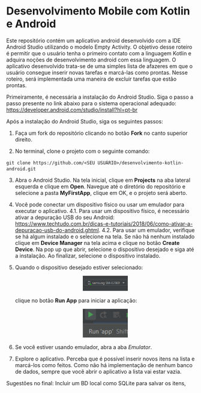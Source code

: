 # Desenvolvimento Mobile com Kotlin e Android
Este repositório contém um aplicativo android desenvolvido com a IDE Android Studio utilizando o modelo Empty Activity. 
O objetivo desse roteiro é permitir que o usuário tenha o primeiro contato com a linguagem Kotlin e adquira noções de desenvolvimento android com essa linguagem.
O aplicativo desenvolvido trata-se de uma simples lista de afazeres em que o usuário consegue inserir novas tarefas e marcá-las como prontas. 
Nesse roteiro, será implementada uma maneira de excluir tarefas que estão prontas.

Primeiramente, é necessária a instalação do Android Studio. Siga o passo a passo presente no link abaixo para o sistema operacional adequado:
https://developer.android.com/studio/install?hl=pt-br

Após a instalação do Android Studio, siga os seguintes passos:

1. Faça um fork do repositório clicando no botão **Fork** no canto superior direito.

2. No terminal, clone o projeto com o seguinte comando:

```
git clone https://github.com/<SEU USUÁRIO>/desenvolvimento-kotlin-android.git
```
3. Abra o Android Studio. Na tela inicial, clique em **Projects** na aba lateral esquerda e clique em **Open**. Navegue até o diretório do repositório e selecione a pasta **MyFirstApp**, clique em OK, e o projeto será aberto.

4. Você pode conectar um dispositivo físico ou usar um emulador para executar o aplicativo.
  4.1. Para usar um dispositivo físico, é necessário ativar a depuração USB do seu Android: https://www.techtudo.com.br/dicas-e-tutoriais/2018/06/como-ativar-a-depuracao-usb-do-android.ghtml.
  4.2.  Para usar um emulador, verifique se há algum instalado e o selecione na tela.
        Se não há nenhum instalado clique em **Device Manager** na tela acima e clique no botão **Create Device**. Na pop up que abrir, selecione o dispositivo desejado e siga até a instalação. Ao finalizar, selecione o dispositivo instalado.
        
5. Quando o dispositivo desejado estiver selecionado:
   <p align="center">
    <img width="25%" src="https://github.com/Rodrigo-Panta/deseonvolvimento-kotlin-android/blob/main/images/dispositivo-selecionado.png" />
   </p>
   
   clique no botão **Run App** para iniciar a aplicação:
   <p align="center">
    <img width="25%" src="https://github.com/Rodrigo-Panta/deseonvolvimento-kotlin-android/blob/main/images/run-app.png" />
   </p>

6. Se você estiver usando emulador, abra a aba *Emulator*.

7. Explore o aplicativo. Perceba que é possível inserir novos itens na lista e marcá-los como feitos. Como não há implementação de nenhum banco de dados, sempre que você abrir o aplicativo a lista vai estar vazia.

Sugestões no final: Incluir um BD local como SQLite para salvar os itens, 

